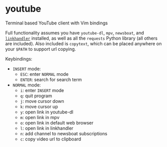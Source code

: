 # youtube
Terminal based YouTube client with Vim bindings

Full functionality assumes you have `youtube-dl`, `mpv`, `newsboat`, and [`linkhandler`](https://github.com/LukeSmithxyz/voidrice/blob/master/.local/bin/linkhandler) installed, as well as all the `requests` Python library (all others are included). Also included is `copytext`, which can be placed anywhere on your `$PATH` to support url copying.

Keybindings:
* `INSERT` mode:
  - `ESC`: enter `NORMAL` mode
  - `ENTER`: search for search term
* `NORMAL` mode:
  - `i`: enter `INSERT` mode
  - `q`: quit program
  - `j`: move cursor down
  - `k`: move cursor up
  - `y`: open link in youtube-dl
  - `m`: open link in mpv
  - `o`: open link in default web browser
  - `l`: open link in linkhandler
  - `n`: add channel to newsboat subscriptions
  - `c`: copy video url to clipboard
